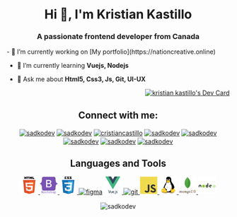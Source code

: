 <h1 align="center">Hi 👋, I'm Kristian Kastillo</h1>
<h3 align="center">A passionate frontend developer from Canada</h3>

<p align="center">
<p align="left">
- 🔭 I’m currently working on [My portfolio](https://nationcreative.online) 

- 🌱 I’m currently learning **Vuejs, Nodejs**

- 💬 Ask me about **Html5, Css3, Js, Git, UI-UX**
</p>

<p align="right"> <a align="center" href="https://app.daily.dev/2kristian"><img src="https://api.daily.dev/devcards/e65ed7b64883496a8ef2a70db97447d6.png?r=r9x" width="400" alt="kristian kastillo's Dev Card"/></a> </p>
</p>
<h2 align="center">Connect with me:</h2>
<p align="center">
<a href="https://dev.to/sadkodev" target="blank"><img align="center" src="https://raw.githubusercontent.com/rahuldkjain/github-profile-readme-generator/master/src/images/icons/Social/devto.svg" alt="sadkodev" height="30" width="40" /></a>
<a href="https://twitter.com/sadkodev" target="blank"><img align="center" src="https://raw.githubusercontent.com/rahuldkjain/github-profile-readme-generator/master/src/images/icons/Social/twitter.svg" alt="sadkodev" height="30" width="40" /></a>
<a href="https://linkedin.com/in/cristiancastillo" target="blank"><img align="center" src="https://raw.githubusercontent.com/rahuldkjain/github-profile-readme-generator/master/src/images/icons/Social/linked-in-alt.svg" alt="cristiancastillo" height="30" width="40" /></a>
<a href="https://stackoverflow.com/users/sadkodev" target="blank"><img align="center" src="https://raw.githubusercontent.com/rahuldkjain/github-profile-readme-generator/master/src/images/icons/Social/stack-overflow.svg" alt="sadkodev" height="30" width="40" /></a>
<a href="https://dribbble.com/sadkodev" target="blank"><img align="center" src="https://raw.githubusercontent.com/rahuldkjain/github-profile-readme-generator/master/src/images/icons/Social/dribbble.svg" alt="sadkodev" height="30" width="40" /></a>
<a href="https://medium.com/sadkodev" target="blank"><img align="center" src="https://raw.githubusercontent.com/rahuldkjain/github-profile-readme-generator/master/src/images/icons/Social/medium.svg" alt="sadkodev" height="30" width="40" /></a>
<a href="https://www.youtube.com/c/sadkodev" target="blank"><img align="center" src="https://raw.githubusercontent.com/rahuldkjain/github-profile-readme-generator/master/src/images/icons/Social/youtube.svg" alt="sadkodev" height="30" width="40" /></a>
<a href="https://discord.gg/sadkodev" target="blank"><img align="center" src="https://raw.githubusercontent.com/rahuldkjain/github-profile-readme-generator/master/src/images/icons/Social/discord.svg" alt="sadkodev" height="30" width="40" /></a>
</p>

<h2 align="center">Languages and Tools </h2>

<p align="center" class="techno"> <a class="techno-item" href="https://www.w3.org/html/" target="_blank" rel="noreferrer"> <img src="https://raw.githubusercontent.com/devicons/devicon/master/icons/html5/html5-original-wordmark.svg" alt="html5" width="40" height="40"/> </a> <a class="techno-item" href="https://getbootstrap.com" target="_blank" rel="noreferrer"><img src="https://raw.githubusercontent.com/devicons/devicon/master/icons/bootstrap/bootstrap-plain-wordmark.svg" alt="bootstrap" width="40" height="40"/> 
</a> <a class="techno-item" href="https://www.w3schools.com/css/" target="_blank" rel="noreferrer"><img src="https://raw.githubusercontent.com/devicons/devicon/master/icons/css3/css3-original-wordmark.svg" alt="css3" width="40" height="40"/><a
class="techno-item" href="https://www.figma.com/" target="_blank" rel="noreferrer"> <img src="https://www.vectorlogo.zone/logos/figma/figma-icon.svg" alt="figma" width="40" height="40"/></a> <a class="techno-item"  href="https://vuejs.org/" target="_blank" rel="noreferrer"><img src="https://raw.githubusercontent.com/devicons/devicon/master/icons/vuejs/vuejs-original-wordmark.svg" alt="vuejs" width="40" height="40"/> </a> <a class="techno-item"  href="https://git-scm.com/" target="_blank" rel="noreferrer"> <img src="https://www.vectorlogo.zone/logos/git-scm/git-scm-icon.svg" alt="git" width="40" height="40"/></a><a class="techno-item"  href="https://developer.mozilla.org/en-US/docs/Web/JavaScript" target="_blank" rel="noreferrer"> <img src="https://raw.githubusercontent.com/devicons/devicon/master/icons/javascript/javascript-original.svg" alt="javascript" width="40" height="40"/> </a><a class="techno-item"  href="https://www.linux.org/" target="_blank" rel="noreferrer"> <img src="https://raw.githubusercontent.com/devicons/devicon/master/icons/linux/linux-original.svg" alt="linux" width="40" height="40"/> </a> <a class="techno-item"  href="https://www.mongodb.com/" target="_blank" rel="noreferrer"> <img src="https://raw.githubusercontent.com/devicons/devicon/master/icons/mongodb/mongodb-original-wordmark.svg" alt="mongodb" width="40" height="40"/> </a> <a class="techno-item"  href="https://nodejs.org" target="_blank" rel="noreferrer"> <img src="https://raw.githubusercontent.com/devicons/devicon/master/icons/nodejs/nodejs-original-wordmark.svg" alt="nodejs" width="40" height="40"/></a> </p>



<p align="center" ><img align="center" src="https://github-readme-stats.vercel.app/api/top-langs?username=sadkodev&show_icons=true&locale=en&layout=compact" alt="sadkodev" /></p>
